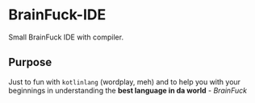 # BrainFuck-IDE
Small BrainFuck IDE with compiler.

## Purpose
Just to fun with ```kotlinlang``` (wordplay, meh) and to help you with your beginnings in understanding the **best language in da world** - *BrainFuck*
